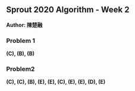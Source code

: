 ## Sprout 2020 Algorithm - Week 2

**Author: 陳楚融**

### Problem 1

**(C), (B), (B)**

### Problem2

**(C), (C), (B), (E), (E), (C), (E), (E), (D), (E)**

